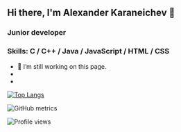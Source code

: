 ## Hi there, I'm Alexander Karaneichev 👋

### Junior developer
### Skills: C / C++ / Java / JavaScript / HTML / CSS


- 🔭 I’m still working on this page. 
- 
-

[![Top Langs](https://github-readme-stats.vercel.app/api/top-langs/?username=rythm-net)](https://github.com/anuraghazra/github-readme-stats)

![GitHub metrics](https://metrics.lecoq.io/rythm-net)

![Profile views](https://gpvc.arturio.dev/rythm-net)  
